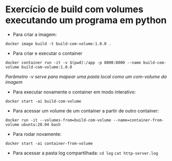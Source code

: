 # Exercício de build com volumes executando um programa em python

- Para criar a imagem:

`docker image build -t build-com-volume:1.0.0 .`

- Para criar e executar o container

`docker container run -it -v $(pwd):/app -p 8000:8000 --name build-com-volume build-com-volume:1.0.0`

_Parâmetro -v serve para mapear uma pasta local como um com-volume da imagem_

- Para executar novamente o container em modo interativo:

`docker start -ai build-com-volume`

- Para acessar um volume de um container a partir de outro container:

`docker run -it --volumes-from=build-com-volume --name=container-from-volume ubuntu:20.04 bash`

- Para rodar novamente:

`docker start -ai container-from-volume`

- Para acessar a pasta log compartilhada:
  `cd log`
  `cat http-server.log`
